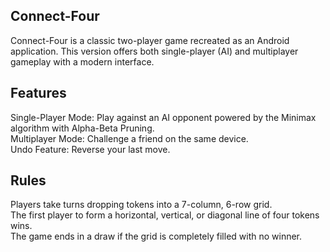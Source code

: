 ## Connect-Four
Connect-Four is a classic two-player game recreated as an Android application. This version offers both single-player (AI) and multiplayer gameplay with a modern interface. <br>

## Features
Single-Player Mode: Play against an AI opponent powered by the Minimax algorithm with Alpha-Beta Pruning. <br>
Multiplayer Mode: Challenge a friend on the same device. <br>
Undo Feature: Reverse your last move. <br>

## Rules
Players take turns dropping tokens into a 7-column, 6-row grid. <br>
The first player to form a horizontal, vertical, or diagonal line of four tokens wins. <br>
The game ends in a draw if the grid is completely filled with no winner. <br>
